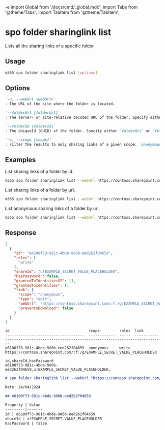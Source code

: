 -e <!-- DISCLAIMER: All secrets, passwords, and sensitive values in this document are examples only and not real credentials. -->
import Global from '/docs/cmd/_global.mdx';
import Tabs from '@theme/Tabs';
import TabItem from '@theme/TabItem';

# spo folder sharinglink list

Lists all the sharing links of a specific folder

## Usage

```sh
m365 spo folder sharinglink list [options]
```

## Options

```md definition-list
`-u, --webUrl <webUrl>`
: The URL of the site where the folder is located.

`--folderUrl [folderUrl]`
: The server- or site-relative decoded URL of the folder. Specify either `folderUrl` or `folderId` but not both.

`--folderId [folderId]`
: The UniqueId (GUID) of the folder. Specify either `folderUrl` or `folderId` but not both.

`-s, --scope [scope]`
: Filter the results to only sharing links of a given scope: `anonymous`, `users` or `organization`. By default all sharing links are listed.
```

<Global />

## Examples

List sharing links of a folder by id.

```sh
m365 spo folder sharinglink list --webUrl https://contoso.sharepoint.com/sites/demo --folderId daebb04b-a773-4baa-b1d1-3625418e3234
```

List sharing links of a folder by url.

```sh
m365 spo folder sharinglink list --webUrl https://contoso.sharepoint.com/sites/demo --folderUrl "/sites/demo/shared documents/folder"
```

List anonymous sharing links of a folder by url.

```sh
m365 spo folder sharinglink list --webUrl https://contoso.sharepoint.com/sites/demo --folderUrl "/sites/demo/shared documents/folder" --scope anonymous
```

## Response

<Tabs>
  <TabItem value="JSON">

  ```json
  [
    {
      "id": "e6100f73-981c-4bde-986b-eed262f04659",
      "roles": [
        "write"
      ],
      "shareId": "u!EXAMPLE_SECRET_VALUE_PLACEHOLDER",
      "hasPassword": false,
      "grantedToIdentitiesV2": [],
      "grantedToIdentities": [],
      "link": {
        "scope": "anonymous",
        "type": "edit",
        "webUrl": "https://contoso.sharepoint.com/:f:/g/EXAMPLE_SECRET_VALUE_PLACEHOLDER",
        "preventsDownload": false
      }
    }
  ]
  ```

  </TabItem>
  <TabItem value="Text">

  ```text
  id                                    scope         roles  link
  ------------------------------------  ------------  -----  -----------------------------------------------------------------------------------
  e6100f73-981c-4bde-986b-eed262f04659  anonymous     write  https://contoso.sharepoint.com/:f:/g/EXAMPLE_SECRET_VALUE_PLACEHOLDER
  ```

  </TabItem>
  <TabItem value="CSV">

  ```csv
  id,shareId,hasPassword
  e6100f73-981c-4bde-986b-eed262f04659,u!EXAMPLE_SECRET_VALUE_PLACEHOLDER,
  ```

  </TabItem>
  <TabItem value="Markdown">

  ```md
  # spo folder sharinglink list --webUrl "https://contoso.sharepoint.com/" --folderUrl "/shared documents/folder1"

  Date: 24/04/2024

  ## e6100f73-981c-4bde-986b-eed262f04659

  Property | Value
  ---------|-------
  id | e6100f73-981c-4bde-986b-eed262f04659
  shareId | u!EXAMPLE_SECRET_VALUE_PLACEHOLDER
  hasPassword | false
  ```

  </TabItem>
</Tabs>
